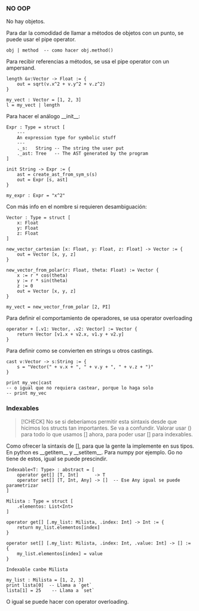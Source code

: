 ### NO OOP

No hay objetos.

Para dar la comodidad de llamar a métodos de objetos con un punto, se puede usar el pipe operator.

```
obj | method  -- como hacer obj.method()
```

Para recibir referencias a métodos, se usa el pipe operator con un ampersand.

```
length &v:Vector -> Float := {
    out = sqrt(v.x^2 + v.y^2 + v.z^2)
}

my_vect : Vector = [1, 2, 3]
l = my_vect | length
```


Para hacer el análogo \_\_init\_\_:

```
Expr : Type = struct [
    ---
    An expression type for symbolic stuff
    ---
    ._s:   String -- The string the user put
    ._ast: Tree   -- The AST generated by the program
]

init String -> Expr := {
    ast = create_ast_from_sym_s(s)
    out = Expr [s, ast]
}

my_expr : Expr = "x^2"
```

Con más info en el nombre si requieren desambiguación:

```
Vector : Type = struct [
    x: Float
    y: Float
    z: Float
]

new_vector_cartesian [x: Float, y: Float, z: Float] -> Vector := {
    out = Vector [x, y, z]
}

new_vector_from_polar(r: Float, theta: Float) := Vector {
    x := r * cos(theta)
    y := r * sin(theta)
    z := 0
    out = Vector [x, y, z]
}

my_vect = new_vector_from_polar [2, PI]
```

Para definir el comportamiento de operadores, se usa operator overloading

```plaintext
operator + [.v1: Vector, .v2: Vector] := Vector {
    return Vector [v1.x + v2.x, v1.y + v2.y]
}
```


Para definir como se convierten en strings u otros castings.

```
cast v:Vector -> s:String := {
    s = "Vector(" + v.x + ", " + v.y + ", " + v.z + ")"
}

print my_vec|cast
-- o igual que no requiera castear, porque lo haga solo
-- print my_vec
```


### Indexables

> [!CHECK]
> No se si deberíamos permitir esta sintaxis desde que hicimos los structs tan
> importantes.
> Se va a confundir.
> Valorar usar () para todo lo que usamos \[\] ahora, para poder usar \[\] para
> indexables.

Como ofrecer la sintaxis de \[\], para que la gente la implemente en sus tipos.
En python es \_\_getitem\_\_ y \_\_setitem\_\_. Para numpy por ejemplo.
Go no tiene de estos, igual se puede prescindir.

```
Indexable<T: Type> : abstract = [
    operator get[] [T, Int]      -> T
    operator set[] [T, Int, Any] -> []  -- Ese Any igual se puede parametrizar
]
```


```
Milista : Type = struct [
    .elementos: List<Int>
]

operator get[] [.my_list: Milista, .index: Int] -> Int := {
    return my_list.elementos[index]
}

operator set[] [.my_list: Milista, .index: Int, .value: Int] -> [] := {
    my_list.elementos[index] = value
}

Indexable canbe Milista
```

```
my_list : Milista = [1, 2, 3]
print lista[0]  -- Llama a `get`
lista[1] = 25    -- Llama a `set`
```

O igual se puede hacer con operator overloading.

